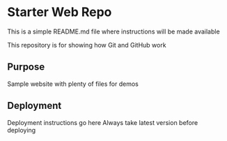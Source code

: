 # Starter Web Repo
This is a simple README.md file where instructions will be made available

This repository is for showing how Git and GitHub work

## Purpose

Sample website with plenty of files for demos

## Deployment
Deployment instructions go here
Always take latest version before deploying